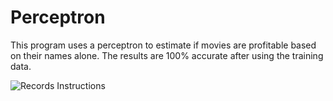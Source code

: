 # Perceptron

This program uses a perceptron to estimate if movies are profitable based on their names alone. The results are 100% accurate after using the training data.

![Records Instructions](https://github.com/coleternes/gifs/blob/main/cpsc390/perceptron.gif)
